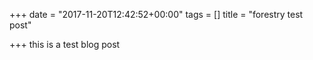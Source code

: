 +++
date = "2017-11-20T12:42:52+00:00"
tags = []
title = "forestry test post"

+++
this is a test blog post